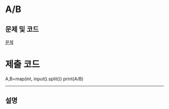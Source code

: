 A/B
=======

문제 및 코드
-----
[문제](https://www.acmicpc.net/problem/1008)




# 제출 코드

A,B=map(int, input().split())
print(A/B)



- - - - - 

설명
------

